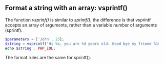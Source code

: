 ## Format a string with an array: vsprintf()
The function *vsprinf()* is similar to *sprintf()*, the difference is that  vsprintf accepts an array of arguments, rather than a variable number of arguments (sprintf).

```php
$parameters = ['John', 25];
$string = vsprintf('Hi %s, you are %d years old. Good bye my friend %1$s', $parameters);
echo $string . PHP_EOL;
```

The format rules are the same for sprintf().





